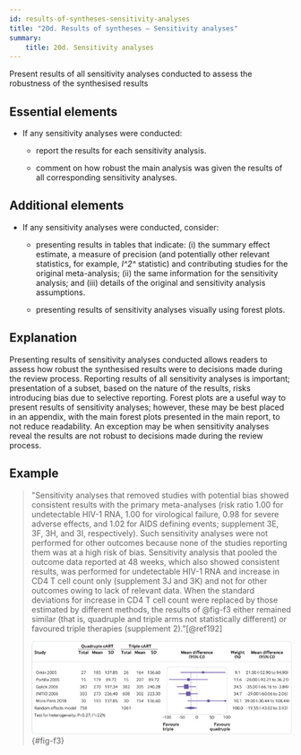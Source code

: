 ```yaml
---
id: results-of-syntheses-sensitivity-analyses
title: "20d. Results of syntheses – Sensitivity analyses"
summary:
    title: 20d. Sensitivity analyses
---
```


Present results of all sensitivity analyses conducted to assess the robustness of the synthesised results

## Essential elements

-   If any sensitivity analyses were conducted:

    -   report the results for each sensitivity analysis.

    -   comment on how robust the main analysis was given the results of
        all corresponding sensitivity analyses.

## Additional elements

-   If any sensitivity analyses were conducted, consider:

    -   presenting results in tables that indicate: (i) the summary
        effect estimate, a measure of precision (and potentially other
        relevant statistics, for example, *I^2^* statistic) and
        contributing studies for the original meta-analysis; (ii) the
        same information for the sensitivity analysis; and (iii) details
        of the original and sensitivity analysis assumptions.

    -   presenting results of sensitivity analyses visually using forest
        plots.

## Explanation 

Presenting results of sensitivity analyses conducted
allows readers to assess how robust the synthesised results were to
decisions made during the review process. Reporting results of all
sensitivity analyses is important; presentation of a subset, based on
the nature of the results, risks introducing bias due to selective
reporting. Forest plots are a useful way to present results of
sensitivity analyses; however, these may be best placed in an appendix,
with the main forest plots presented in the main report, to not reduce
readability. An exception may be when sensitivity analyses reveal the
results are not robust to decisions made during the review process.

## Example

> "Sensitivity analyses that removed studies with potential bias showed
consistent results with the primary meta-analyses (risk ratio 1.00 for
undetectable HIV-1 RNA, 1.00 for virological failure, 0.98 for severe
adverse effects, and 1.02 for AIDS defining events; supplement 3E, 3F,
3H, and 3I, respectively). Such sensitivity analyses were not performed
for other outcomes because none of the studies reporting them was at a
high risk of bias. Sensitivity analysis that pooled the outcome data
reported at 48 weeks, which also showed consistent results, was
performed for undetectable HIV-1 RNA and increase in CD4 T cell count
only (supplement 3J and 3K) and not for other outcomes owing to lack of
relevant data. When the standard deviations for increase in CD4 T cell
count were replaced by those estimated by different methods, the results
of @fig-f3 either remained similar (that is,
quadruple and triple arms not statistically different) or favoured
triple therapies (supplement 2)."[@ref192]
> 
> ![The figure displays for each study included in the meta-analysis the summary statistics (mean, standard deviation, and sample size) for the quadruple and triple combination antiretroviral therapies (cART) groups, and the mean difference and its 95% confidence interval for the continuous outcome, CD4 T cell count (cells/μL). Reproduced from Feng et al. @ref192 (n.d.fi)](../uploads/pagm061901.f3.jpg){#fig-f3}
